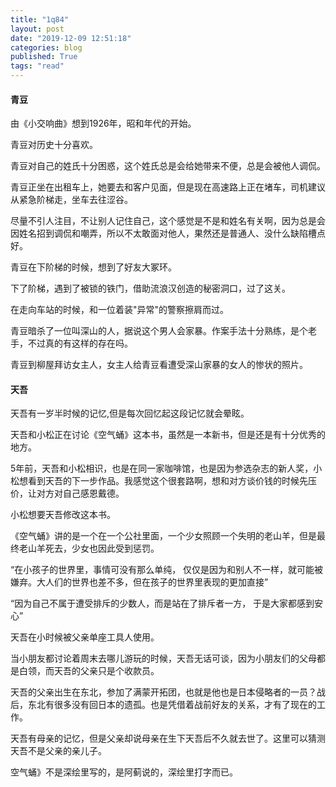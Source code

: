 ```yaml
---
title: "1q84"
layout: post
date: "2019-12-09 12:51:18"
categories: blog
published: True
tags: "read"
---
```



#### 青豆

由《小交响曲》想到1926年，昭和年代的开始。

青豆对历史十分喜欢。

青豆对自己的姓氏十分困惑，这个姓氏总是会给她带来不便，总是会被他人调侃。

青豆正坐在出租车上，她要去和客户见面，但是现在高速路上正在堵车，司机建议从紧急阶梯走，坐车去往涩谷。

尽量不引人注目，不让别人记住自己，这个感觉是不是和姓名有关啊，因为总是会因姓名招到调侃和嘲弄，所以不太敢面对他人，果然还是普通人、没什么缺陷槽点好。

青豆在下阶梯的时候，想到了好友大冢环。

下了阶梯，遇到了被锁的铁门，借助流浪汉创造的秘密洞口，过了这关。

在走向车站的时候，和一位着装"异常"的警察擦肩而过。

青豆暗杀了一位叫深山的人，据说这个男人会家暴。作案手法十分熟练，是个老手，不过真的有这样的存在吗。

青豆到柳屋拜访女主人，女主人给青豆看遭受深山家暴的女人的惨状的照片。

#### 天吾

天吾有一岁半时候的记忆,但是每次回忆起这段记忆就会晕眩。

天吾和小松正在讨论《空气蛹》这本书，虽然是一本新书，但是还是有十分优秀的地方。

5年前，天吾和小松相识，也是在同一家咖啡馆，也是因为参选杂志的新人奖，小松想看到天吾的下一步作品。我感觉这个很套路啊，想和对方谈价钱的时候先压价，让对方对自己感恩戴德。

小松想要天吾修改这本书。

《空气蛹》讲的是一个在一个公社里面，一个少女照顾一个失明的老山羊，但是最终老山羊死去，少女也因此受到惩罚。

“在小孩子的世界里，事情可没有那么单纯，	仅仅是因为和别人不一样，就可能被嫌弃。大人们的世界也差不多，但在孩子的世界里表现的更加直接”

“因为自己不属于遭受排斥的少数人，而是站在了排斥者一方， 于是大家都感到安心”

天吾在小时候被父亲单座工具人使用。

当小朋友都讨论着周末去哪儿游玩的时候，天吾无话可谈，因为小朋友们的父母都是白领，而天吾的父亲只是个收款员。

天吾的父亲出生在东北，参加了满蒙开拓团，也就是他也是日本侵略者的一员？战后，东北有很多没有回日本的遗孤。也是凭借着战前好友的关系，才有了现在的工作。

天吾有母亲的记忆，但是父亲却说母亲在生下天吾后不久就去世了。这里可以猜测天吾不是父亲的亲儿子。

空气蛹》不是深绘里写的，是阿蓟说的，深绘里打字而已。
